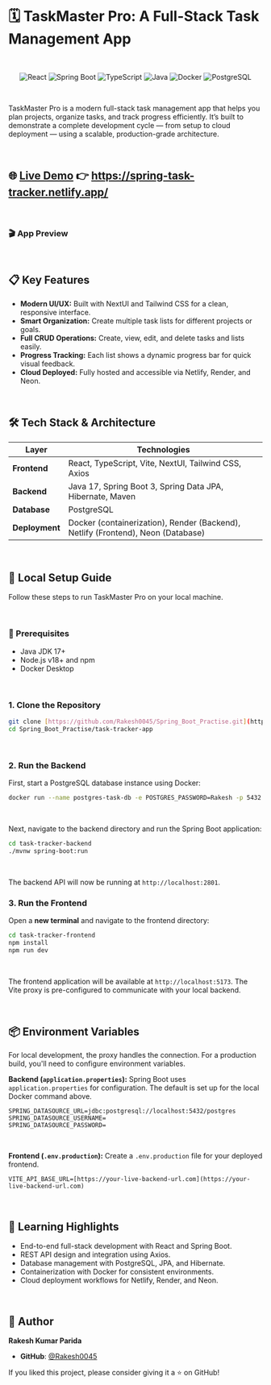 
# 🗓️ **TaskMaster Pro: A Full-Stack Task Management App**
<br>

<div align="center">

![React](https://img.shields.io/badge/React-20232A?style=for-the-badge&logo=react&logoColor=61DAFB)
![Spring Boot](https://img.shields.io/badge/Spring%20Boot-6DB33F?style=for-the-badge&logo=spring&logoColor=white)
![TypeScript](https://img.shields.io/badge/TypeScript-007ACC?style=for-the-badge&logo=typescript&logoColor=white)
![Java](https://img.shields.io/badge/Java-ED8B00?style=for-the-badge&logo=openjdk&logoColor=white)
![Docker](https://img.shields.io/badge/Docker-2496ED?style=for-the-badge&logo=docker&logoColor=white)
![PostgreSQL](https://img.shields.io/badge/PostgreSQL-316192?style=for-the-badge&logo=postgresql&logoColor=white)

</div>

<br>

TaskMaster Pro is a modern full-stack task management app that helps you plan projects, organize tasks, and track progress efficiently. It’s built to demonstrate a complete development cycle — from setup to cloud deployment — using a scalable, production-grade architecture.

<br>

## 🌐 [Live Demo](https://spring-task-tracker.netlify.app/) 👉 https://spring-task-tracker.netlify.app/ 

<br>

### 🎬 **App Preview**


<br>

## 📋 Key Features

-   **Modern UI/UX:** Built with NextUI and Tailwind CSS for a clean, responsive interface.
-   **Smart Organization:** Create multiple task lists for different projects or goals.
-   **Full CRUD Operations:** Create, view, edit, and delete tasks and lists easily.
-   **Progress Tracking:** Each list shows a dynamic progress bar for quick visual feedback.
-   **Cloud Deployed:** Fully hosted and accessible via Netlify, Render, and Neon.

<br>

## 🛠️ Tech Stack & Architecture

| Layer      | Technologies                                                                   |
| ---------- | ------------------------------------------------------------------------------ |
| **Frontend** | React, TypeScript, Vite, NextUI, Tailwind CSS, Axios                           |
| **Backend** | Java 17, Spring Boot 3, Spring Data JPA, Hibernate, Maven                      |
| **Database** | PostgreSQL                                                                     |
| **Deployment** | Docker (containerization), Render (Backend), Netlify (Frontend), Neon (Database) |

<br>

## 🚧 Local Setup Guide

Follow these steps to run TaskMaster Pro on your local machine.

<br>

### 🧩 Prerequisites

-   Java JDK 17+
-   Node.js v18+ and npm
-   Docker Desktop
<br>


### 1. Clone the Repository

```bash
git clone [https://github.com/Rakesh0045/Spring_Boot_Practise.git](https://github.com/Rakesh0045/Spring_Boot_Practise.git)
cd Spring_Boot_Practise/task-tracker-app
````
<br>

### 2\. Run the Backend

First, start a PostgreSQL database instance using Docker:

```bash
docker run --name postgres-task-db -e POSTGRES_PASSWORD=Rakesh -p 5432:5432 -d postgres
```
<br>

Next, navigate to the backend directory and run the Spring Boot application:

```bash
cd task-tracker-backend
./mvnw spring-boot:run
```
<br>

The backend API will now be running at `http://localhost:2801`.
<br>

### 3\. Run the Frontend

Open a **new terminal** and navigate to the frontend directory:

```bash
cd task-tracker-frontend
npm install
npm run dev
```
<br>

The frontend application will be available at `http://localhost:5173`. The Vite proxy is pre-configured to communicate with your local backend.

<br>


## 📦 Environment Variables

For local development, the proxy handles the connection. For a production build, you'll need to configure environment variables.



**Backend (`application.properties`):**
Spring Boot uses `application.properties` for configuration. The default is set up for the local Docker command above.
<br>


```properties
SPRING_DATASOURCE_URL=jdbc:postgresql://localhost:5432/postgres
SPRING_DATASOURCE_USERNAME=
SPRING_DATASOURCE_PASSWORD=
```
<br>


**Frontend (`.env.production`):**
Create a `.env.production` file for your deployed frontend.

```
VITE_API_BASE_URL=[https://your-live-backend-url.com](https://your-live-backend-url.com)
```

<br>


## 🧠 Learning Highlights

  - End-to-end full-stack development with React and Spring Boot.
  - REST API design and integration using Axios.
  - Database management with PostgreSQL, JPA, and Hibernate.
  - Containerization with Docker for consistent environments.
  - Cloud deployment workflows for Netlify, Render, and Neon.

<br>


## 👤 Author

**Rakesh Kumar Parida**

  * **GitHub**: [@Rakesh0045](https://github.com/Rakesh0045)

If you liked this project, please consider giving it a ⭐ on GitHub\!
